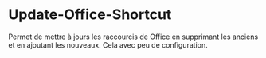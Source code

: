 # Update-Office-Shortcut
Permet de mettre à jours les raccourcis de Office en supprimant les anciens et en ajoutant les nouveaux. Cela avec peu de configuration.
